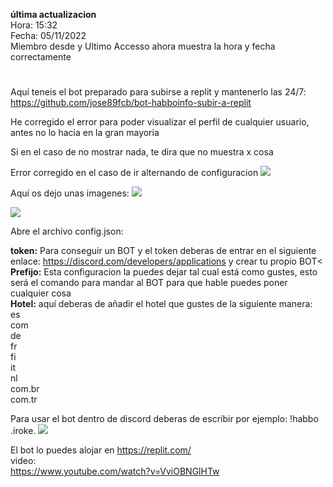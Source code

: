 <b>última actualizacion</b> 
<br>
Hora: 15:32
<br>
Fecha: 05/11/2022
<br>
Miembro desde y Ultimo Accesso ahora muestra la hora y fecha correctamente
#




Aquí teneis el bot preparado para subirse a replit y mantenerlo las 24/7:
https://github.com/jose89fcb/bot-habboinfo-subir-a-replit


He corregido el error para poder visualizar el perfil de cualquier usuario, antes no lo hacia en la gran mayoria

Si en el caso de no mostrar nada, te dira que no muestra x cosa



Error corregido en el caso de ir alternando de configuracion
<img src="https://i.imgur.com/PpLyVSF.png">

Aquí os dejo unas imagenes:
<img src="https://i.imgur.com/4noChOp.png">
<br>

<img src="https://i.imgur.com/rnh1KXS.png">

<br>

Abre el archivo config.json:

<b>token:</b> Para conseguir un BOT y el token deberas de entrar en el siguiente enlace: https://discord.com/developers/applications y crear tu propio BOT<
<br>
<b>Prefijo:</b> Esta configuracion la puedes dejar tal cual está como gustes, esto será el comando para mandar al BOT para que hable puedes poner cualquier cosa
<br>
<b>Hotel:</b> aquí deberas de añadir el hotel que gustes de la siguiente manera:
<br>
es
<br>
com
<br>
de
<br>
fr
<br>
fi
<br>
it
<br>
nl
<br>
com.br
<br>
com.tr


Para usar el bot dentro de discord deberas de escribir por ejemplo: !habbo .iroke.
<img src="https://i.imgur.com/3oM3cGD.png">



El bot lo puedes alojar en https://replit.com/ 
<br>
video:
<br>
https://www.youtube.com/watch?v=VviOBNGlHTw
